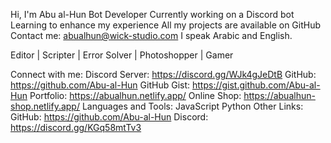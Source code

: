 Hi, I'm Abu al-Hun
Bot Developer
Currently working on a Discord bot
Learning to enhance my experience
All my projects are available on GitHub
Contact me: abualhun@wick-studio.com
I speak Arabic and English.

Editor | Scripter | Error Solver | Photoshopper | Gamer

Connect with me:
Discord Server: https://discord.gg/WJk4gJeDtB
GitHub: https://github.com/Abu-al-Hun
GitHub Gist: https://gist.github.com/Abu-al-Hun
Portfolio: https://abualhun.netlify.app/
Online Shop: https://abualhun-shop.netlify.app/
Languages and Tools:
JavaScript
Python
Other Links:
GitHub: https://github.com/Abu-al-Hun
Discord: https://discord.gg/KGq58mtTv3
